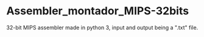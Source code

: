 # Assembler_montador_MIPS-32bits
32-bit MIPS assembler made in python 3, input and output being a ".txt" file.
